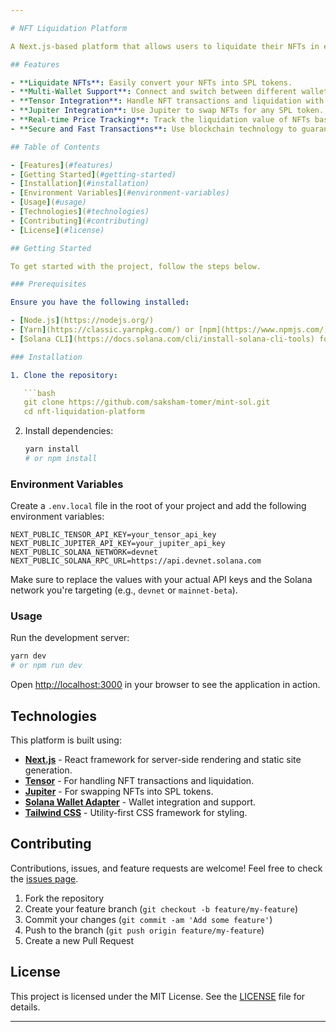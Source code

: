 ```yaml
---

# NFT Liquidation Platform

A Next.js-based platform that allows users to liquidate their NFTs in exchange for SPL tokens. The platform integrates Tensor for NFT transactions and Jupiter for handling SPL token swaps, and it supports multiple wallet connections.

## Features

- **Liquidate NFTs**: Easily convert your NFTs into SPL tokens.
- **Multi-Wallet Support**: Connect and switch between different wallets seamlessly.
- **Tensor Integration**: Handle NFT transactions and liquidation with Tensor.
- **Jupiter Integration**: Use Jupiter to swap NFTs for any SPL token.
- **Real-time Price Tracking**: Track the liquidation value of NFTs based on current market data.
- **Secure and Fast Transactions**: Use blockchain technology to guarantee secure and quick transfers.

## Table of Contents

- [Features](#features)
- [Getting Started](#getting-started)
- [Installation](#installation)
- [Environment Variables](#environment-variables)
- [Usage](#usage)
- [Technologies](#technologies)
- [Contributing](#contributing)
- [License](#license)

## Getting Started

To get started with the project, follow the steps below.

### Prerequisites

Ensure you have the following installed:

- [Node.js](https://nodejs.org/)
- [Yarn](https://classic.yarnpkg.com/) or [npm](https://www.npmjs.com/)
- [Solana CLI](https://docs.solana.com/cli/install-solana-cli-tools) for local development

### Installation

1. Clone the repository:

   ```bash
   git clone https://github.com/saksham-tomer/mint-sol.git
   cd nft-liquidation-platform
   ```

2. Install dependencies:

   ```bash
   yarn install
   # or npm install
   ```

### Environment Variables

Create a `.env.local` file in the root of your project and add the following environment variables:

```env
NEXT_PUBLIC_TENSOR_API_KEY=your_tensor_api_key
NEXT_PUBLIC_JUPITER_API_KEY=your_jupiter_api_key
NEXT_PUBLIC_SOLANA_NETWORK=devnet
NEXT_PUBLIC_SOLANA_RPC_URL=https://api.devnet.solana.com
```

Make sure to replace the values with your actual API keys and the Solana network you're targeting (e.g., `devnet` or `mainnet-beta`).

### Usage

Run the development server:

```bash
yarn dev
# or npm run dev
```

Open [http://localhost:3000](http://localhost:3000) in your browser to see the application in action.

## Technologies

This platform is built using:

- **[Next.js](https://nextjs.org/)** - React framework for server-side rendering and static site generation.
- **[Tensor](https://tensor.trade/)** - For handling NFT transactions and liquidation.
- **[Jupiter](https://jup.ag/)** - For swapping NFTs into SPL tokens.
- **[Solana Wallet Adapter](https://github.com/solana-labs/wallet-adapter)** - Wallet integration and support.
- **[Tailwind CSS](https://tailwindcss.com/)** - Utility-first CSS framework for styling.

## Contributing

Contributions, issues, and feature requests are welcome! Feel free to check the [issues page](https://github.com/your-username/nft-liquidation-platform/issues).

1. Fork the repository
2. Create your feature branch (`git checkout -b feature/my-feature`)
3. Commit your changes (`git commit -am 'Add some feature'`)
4. Push to the branch (`git push origin feature/my-feature`)
5. Create a new Pull Request

## License

This project is licensed under the MIT License. See the [LICENSE](LICENSE) file for details.

---
```

